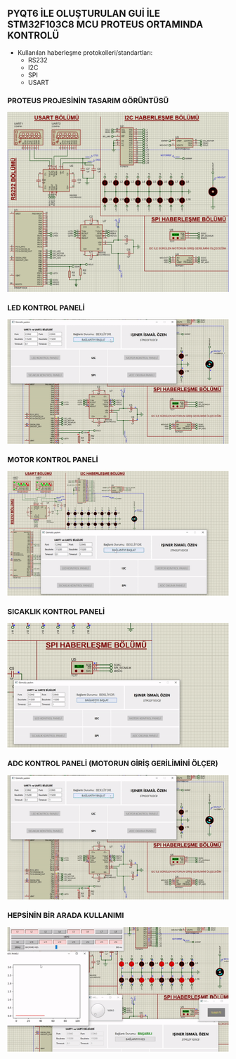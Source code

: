 ## PYQT6 İLE OLUŞTURULAN GUİ İLE STM32F103C8 MCU PROTEUS ORTAMINDA KONTROLÜ

* Kullanılan haberleşme protokolleri/standartları:
    * RS232
    * I2C
    * SPI
    * USART


### PROTEUS PROJESİNİN TASARIM GÖRÜNTÜSÜ
![](https://github.com/iiozen/GomuluProje1/blob/master/png-gif/proteus.png)


### LED KONTROL PANELİ 

![](https://github.com/iiozen/GomuluProje1/blob/master/png-gif/adc_okuma_panel.gif)

### MOTOR KONTROL PANELİ 

![](https://github.com/iiozen/GomuluProje1/blob/master/png-gif/motor_kontrol_panel.gif)

### SICAKLIK KONTROL PANELİ 

![](https://github.com/iiozen/GomuluProje1/blob/master/png-gif/sicaklik_kontrol_panel.gif)

### ADC KONTROL PANELİ (MOTORUN GİRİŞ GERİLİMİNİ ÖLÇER) 

![](https://github.com/iiozen/GomuluProje1/blob/master/png-gif/adc_okuma_panel.gif)

### HEPSİNİN BİR ARADA KULLANIMI 

![](https://github.com/iiozen/GomuluProje1/blob/master/png-gif/birarada.gif)

